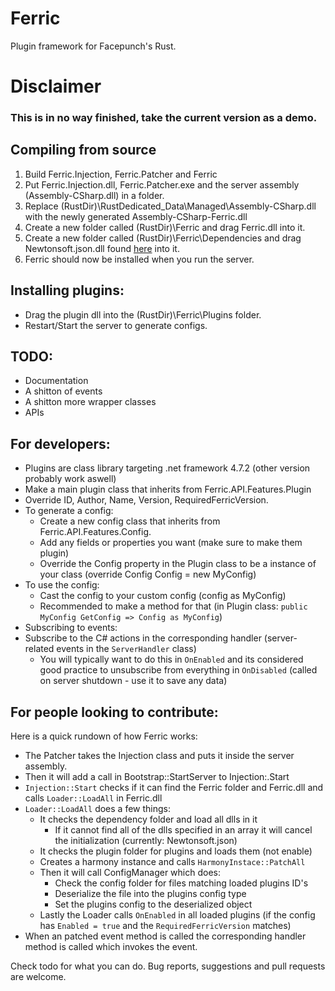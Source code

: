 # Ferric
Plugin framework for Facepunch's Rust.

# Disclaimer
### This is in no way finished, take the current version as a demo.

## Compiling from source
1. Build Ferric.Injection, Ferric.Patcher and Ferric
2. Put Ferric.Injection.dll, Ferric.Patcher.exe and the server assembly (Assembly-CSharp.dll) in a folder.
3. Replace (RustDir)\RustDedicated_Data\Managed\Assembly-CSharp.dll with the newly generated Assembly-CSharp-Ferric.dll
4. Create a new folder called (RustDir)\Ferric and drag Ferric.dll into it.
5. Create a new folder called (RustDir)\Ferric\Dependencies and drag Newtonsoft.json.dll found [here](https://github.com/JamesNK/Newtonsoft.Json/releases/download/13.0.1/Json130r1.zip) into it.
6. Ferric should now be installed when you run the server.

## Installing plugins:
- Drag the plugin dll into the (RustDir)\Ferric\Plugins folder.
- Restart/Start the server to generate configs.

## TODO:
- Documentation
- A shitton of events
- A shitton more wrapper classes
- APIs

## For developers:
- Plugins are class library targeting .net framework 4.7.2 (other version probably work aswell)
- Make a main plugin class that inherits from Ferric.API.Features.Plugin
- Override ID, Author, Name, Version, RequiredFerricVersion.
- To generate a config:
  - Create a new config class that inherits from Ferric.API.Features.Config.
  - Add any fields or properties you want (make sure to make them plugin)
  - Override the Config property in the Plugin class to be a instance of your class (override Config Config = new MyConfig)
- To use the config:
  - Cast the config to your custom config (config as MyConfig)
  - Recommended to make a method for that (in Plugin class: ```public MyConfig GetConfig => Config as MyConfig```)
- Subscribing to events:
 - Subscribe to the C# actions in the corresponding handler (server-related events in the ```ServerHandler``` class)
   - You will typically want to do this in ```OnEnabled``` and its considered good practice to unsubscribe from everything in ```OnDisabled``` (called on server shutdown - use it to save any data)

## For people looking to contribute:
Here is a quick rundown of how Ferric works:

- The Patcher takes the Injection class and puts it inside the server assembly.
- Then it will add a call in Bootstrap::StartServer to Injection:.Start
- ```Injection::Start``` checks if it can find the Ferric folder and Ferric.dll and calls ```Loader::LoadAll``` in Ferric.dll
- ```Loader::LoadAll``` does a few things:
  - It checks the dependency folder and load all dlls in it
    - If it cannot find all of the dlls specified in an array it will cancel the initialization (currently: Newtonsoft.json)
  - It checks the plugin folder for plugins and loads them (not enable)
  - Creates a harmony instance and calls ```HarmonyInstace::PatchAll```
  - Then it will call ConfigManager which does:
    - Check the config folder for files matching loaded plugins ID's
    - Deserialize the file into the plugins config type
    - Set the plugins config to the deserialized object
  - Lastly the Loader calls ```OnEnabled``` in all loaded plugins (if the config has ```Enabled = true``` and the ```RequiredFerricVersion``` matches)
- When an patched event method is called the corresponding handler method is called which invokes the event.

Check todo for what you can do.
Bug reports, suggestions and pull requests are welcome.
